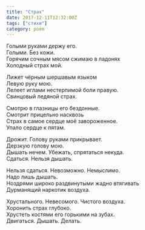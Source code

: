 ```yaml
---
title: "Страх"
date: 2017-12-11T12:32:00Z
tags: ["стихи"]
category: poem
---
```


Голыми руками держу его.  
Голыми. Без кожи.  
Горячим сочным мясом сжимаю в ладонях  
Холодный страх мой.

Лижет чёрным шершавым языком  
Левую руку мою.  
Лелеет иглами нестерпимой боли правую.  
Свинцовый ледяной страх.

Смотрю в глазницы его бездонные.  
Смотрит прицельно насквозь  
Страх в самое сердце моё завороженное.  
Упало сердце к пятам.

Дрожит. Голову руками прикрывает.  
Дерзкую голову мою.  
Дышать нечем. Убежать, спрятаться некуда.  
Сдаться. Нельзя дышать.

Нельзя сдаться. Невозможно. Немыслимо.  
Надо лишь дышать.  
Ноздрями широко раздвинутыми жадно втягивать  
Дурманящий наркотик воздуха.

Хрустального. Невесомого. Чистого воздуха.  
Хоронить страх глубоко.  
Хрустеть костями его горькими на зубах.  
Двигаться. Дышать. Делать.  
